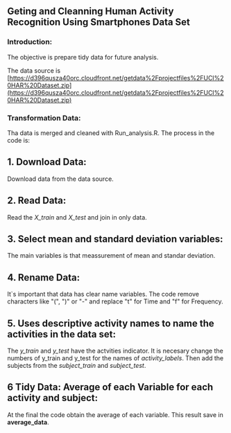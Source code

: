 ## Geting and Cleanning Human Activity Recognition Using Smartphones Data Set

### Introduction:

The objective is prepare tidy data for future analysis.

The data source is [https://d396qusza40orc.cloudfront.net/getdata%2Fprojectfiles%2FUCI%20HAR%20Dataset.zip](https://d396qusza40orc.cloudfront.net/getdata%2Fprojectfiles%2FUCI%20HAR%20Dataset.zip)

### Transformation Data:

Tha data is merged and cleaned with Run_analysis.R. The process in the code is:


## 1. Download Data:

Download data from the data source.

## 2. Read Data:

Read the *X_train* and *X_test* and join in only data.

## 3. Select mean and standard deviation variables:

The main variables is that meassurement of mean and standar deviation.

## 4. Rename Data:

It`s important that data has clear name variables. The code remove characters like "(", ")" or "-" and replace "t" for Time and "f" for Frequency.

## 5. Uses descriptive activity names to name the activities in the data set:

The *y_train* and *y_test* have the actvities indicator. It is necesary change the numbers of y_train and y_test for the names of *activity_labels*. Then add the subjects from the *subject_train* and *subject_test*.

## 6 Tidy Data: Average of each Variable for each activity and subject:

At the final the code obtain the average of each variable. This result save in **average_data**.

